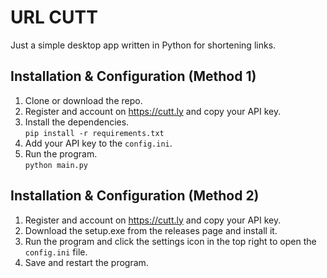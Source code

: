 # URL CUTT

Just a simple desktop app written in Python for shortening links.

## Installation & Configuration (Method 1)

1. Clone or download the repo.
2. Register and account on https://cutt.ly and copy your API key.
3. Install the dependencies.  
`pip install -r requirements.txt`
4. Add your API key to the `config.ini`. 
5. Run the program.   
`python main.py`

## Installation & Configuration (Method 2)

1. Register and account on https://cutt.ly and copy your API key.
2. Download the setup.exe from the releases page and install it.
3. Run the program and click the settings icon in the top right to open the `config.ini` file.
4. Save and restart the program.